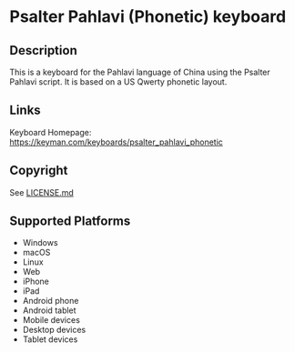 Psalter Pahlavi (Phonetic) keyboard
==============

Description
-----------
This is a keyboard for the Pahlavi language of China using the Psalter Pahlavi script. It is based on a US Qwerty phonetic layout.

Links
-----
Keyboard Homepage: https://keyman.com/keyboards/psalter_pahlavi_phonetic

Copyright
---------
See [LICENSE.md](LICENSE.md)

Supported Platforms
-------------------
 * Windows
 * macOS
 * Linux
 * Web
 * iPhone
 * iPad
 * Android phone
 * Android tablet
 * Mobile devices
 * Desktop devices
 * Tablet devices

